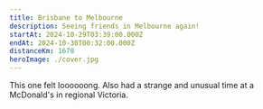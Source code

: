 ```yaml
---
title: Brisbane to Melbourne
description: Seeing friends in Melbourne again!
startAt: 2024-10-29T03:39:00.000Z
endAt: 2024-10-30T00:32:00.000Z
distanceKm: 1670
heroImage: ./cover.jpg
---
```


This one felt loooooong. Also had a strange and unusual time at a McDonald's in regional Victoria.
